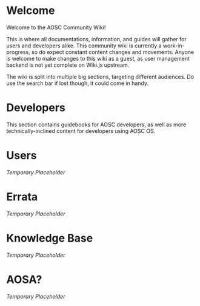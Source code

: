 <!-- TITLE: AOSC Wiki -->
<!-- SUBTITLE: Temporary Progress on Wiki -->

# Welcome

Welcome to the AOSC Community Wiki!

This is where all documentations, information, and guides will gather for users and developers alike. This community wiki is currently a work-in-progress, so do expect constant content changes and movements. Anyone is welcome to make changes to this wiki as a guest, as user management backend is not yet complete on Wiki.js upstream.

The wiki is split into multiple big sections, targeting different audiences. Do use the search bar if lost though, it could come in handy.

# Developers

This section contains guidebooks for AOSC developers, as well as more technically-inclined content for developers using AOSC OS.
 
# Users

*Temporary Placeholder*

# Errata

*Temporary Placeholder*

# Knowledge Base

*Temporary Placeholder*

# AOSA?

*Temporary Placeholder*